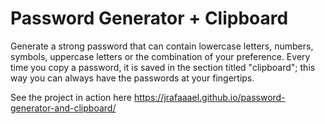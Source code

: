 # Password Generator + Clipboard
Generate a strong password that can contain lowercase letters, numbers, symbols, uppercase letters or the combination of your preference. Every time you copy a password, it is saved in the section titled "clipboard"; this way you can always have the passwords at your fingertips.

See the project in action here https://jrafaaael.github.io/password-generator-and-clipboard/